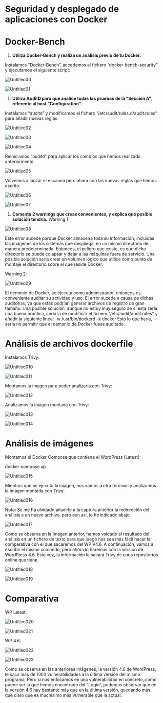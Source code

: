 # Seguridad y desplegado de aplicaciones con Docker

# Docker-Bench

1. **Utiliza Docker-Bench y realiza un análisis previo de tu Docker.**

Instalamos “Docker-Bench”, accedemos al fichero “docker-bench-security” y ejecutamos el siguiente script:

![Untitled00](Img/Untitled00.png)

![Untitled01](Img/Untitled01.png)

1. **Utiliza AuditD para que analice todas las pruebas de la “Sección A”, referente al host “Configuration”.**

Instalamos “auditd” y modificamos el fichero “/etc/audit/rules.d/audit.rules” para añadir nuevas reglas.

![Untitled02](Img/Untitled02.png)

![Untitled03](Img/Untitled03.png)

![Untitled04](Img/Untitled04.png)

Reiniciamos “auditd” para aplicar los cambios que hemos realizado anteriormente.

![Untitled05](Img/Untitled05.png)

Volvemos a lanzar el escaneo pero ahora con las nuevas reglas que hemos escrito.

![Untitled06](Img/Untitled06.png)

![Untitled07](Img/Untitled07.png)

1. **Comenta 2 warnings que creas convenientes, y explica qué posible solución tendría.**
Warning 1:

![Untitled08](Img/Untitled08.png)

Este error sucede porque Docker almacena toda su información, incluidas las imágenes de los sistemas que despliega, en un mismo directorio de manera predeterminada. Entonces, el peligro que existe, es que dicho directorio se puede colapsar y dejar a las máquinas fuera de servicio.
Una posible solución sería crear un volumen lógico que utilice como punto de montaje el directorio sobre el que reside Docker.

Warning 2:

![Untitled09](Img/Untitled09.png)

El demonio de Docker, se ejecuta como administrador, entonces es conveniente auditar su actividad y uso. El error sucede a causa de dichas auditorías, ya que estas podrían generar archivos de registro de gran tamaño.
Una posible solución, aunque no estoy muy seguro de si esta sería una buena práctica, sería la de modificar el fichero “/etc/audit/audit.rules” y añadir la siguiente línea:
-w /usr/bin/dockerd –k docker
Esto lo que haría, sería no permitir que el demonio de Docker fuese auditado.

# Análisis de archivos dockerfile

Instalamos Trivy:

![Untitled010](Img/Untitled010.png)

![Untitled011](Img/Untitled011.png)

Montamos la imagen para poder analizarla con Trivy:

![Untitled012](Img/Untitled012.png)

Analizamos la imagen montada con Trivy:

![Untitled013](Img/Untitled013.png)

![Untitled014](Img/Untitled014.png)

# Análisis de imágenes

Montamos el Docker Compose que contiene el WordPress (Latest):

docker-compose up

![Untitled015](Img/Untitled015.png)

Mientras que se ejecuta la imagen, nos vamos a otra terminal y analizamos la imagen montada con Trivy:

![Untitled016](Img/Untitled016.png)

Nota: Se me ha olvidado añadirle a la captura anterior la redirección del análisis a un nuevo archivo, pero aun así, lo he indicado abajo.

![Untitled017](Img/Untitled017.png)

Como se observa en la imagen anterior, hemos volcado el resultado del análisis en un fichero de texto para que luego nos sea más fácil hacer la comparativa con el que sacaremos del WP V4.6.
A continuación, vamos a escribir el mismo comando, pero ahora lo haremos con la versión de WordPress 4.6. Esta vez, la información la sacará Trivy de unos repositorios online que tiene.

![Untitled018](Img/Untitled018.png)

![Untitled019](Img/Untitled019.png)

# Comparativa

WP Latest:

![Untitled020](Img/Untitled020.png)

![Untitled021](Img/Untitled021.png)

WP 4.6:

![Untitled022](Img/Untitled022.png)

![Untitled023](Img/Untitled023.png)

Como se observa en las anteriores imágenes, la versión 4.6 de WordPress, le saca más de 1000 vulnerabilidades a la última versión del mismo programa. Pero si nos enfocamos en una vulnerabilidad en concreto, como puede ser la que hemos encontrado del “Login”, podemos observar que en la versión 4.6 hay bastante más que en la última versión, quedando más que claro que es muchísimo más vulnerable que la actual.
